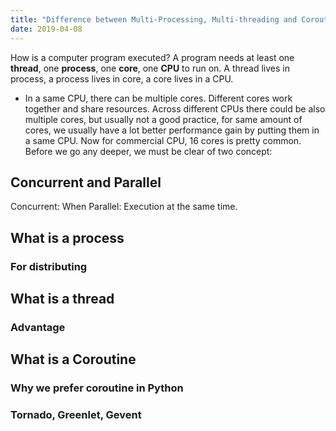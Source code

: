 ```yaml
---
title: "Difference between Multi-Processing, Multi-threading and Coroutine"
date: 2019-04-08
---
```

How is a computer program executed? A program needs at least one **thread**, one **process**, one **core**, one **CPU** to run on.
A thread lives in process, a process lives in core, a core lives in a CPU.
-  In a same CPU, there can be multiple cores. Different cores work together and share resources.
Across different CPUs there could be also multiple cores, but usually not a good practice, for same amount of cores, we usually have a lot better performance gain by putting them in a same CPU. Now for commercial CPU, 16 cores is pretty common.
Before we go any deeper, we must be clear of two concept:
## Concurrent and Parallel
Concurrent: When
Parallel: Execution at the same time.
## What is a process 
### For distributing
## What is a thread
### Advantage
## What is a Coroutine
### Why we prefer coroutine in Python
### Tornado, Greenlet, Gevent
<!--stackedit_data:
eyJoaXN0b3J5IjpbMTAyNjMxMDczNSwtMTIyNjYwMTgzMywtNj
AxMTM1MjkwLDE5NzgxODgzMTQsNTg0MTYwNjBdfQ==
-->